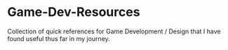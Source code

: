 # Game-Dev-Resources

Collection of quick references for Game Development / Design that I have found useful thus far in my journey.
